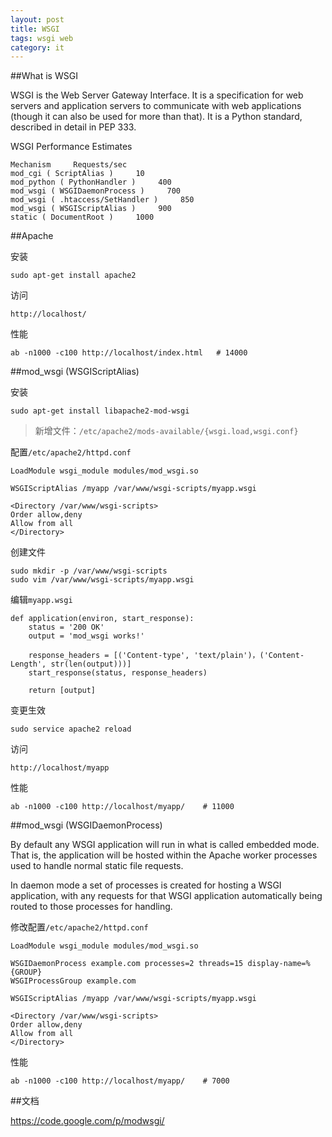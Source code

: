 ```yaml
---
layout: post
title: WSGI
tags: wsgi web
category: it
---
```


##What is WSGI

WSGI is the Web Server Gateway Interface. It is a specification for web servers and application servers to communicate with web applications (though it can also be used for more than that). It is a Python standard, described in detail in PEP 333.

WSGI Performance Estimates

	Mechanism     Requests/sec
	mod_cgi ( ScriptAlias )     10
	mod_python ( PythonHandler )     400
	mod_wsgi ( WSGIDaemonProcess )     700
	mod_wsgi ( .htaccess/SetHandler )     850
	mod_wsgi ( WSGIScriptAlias )     900
	static ( DocumentRoot )     1000


##Apache

安装

	sudo apt-get install apache2

访问

	http://localhost/

性能

	ab -n1000 -c100 http://localhost/index.html   # 14000


##mod_wsgi (WSGIScriptAlias)

安装

	sudo apt-get install libapache2-mod-wsgi

> 新增文件：`/etc/apache2/mods-available/{wsgi.load,wsgi.conf}`


配置`/etc/apache2/httpd.conf`

	LoadModule wsgi_module modules/mod_wsgi.so

	WSGIScriptAlias /myapp /var/www/wsgi-scripts/myapp.wsgi

	<Directory /var/www/wsgi-scripts>
	Order allow,deny
	Allow from all
	</Directory>

创建文件

	sudo mkdir -p /var/www/wsgi-scripts
	sudo vim /var/www/wsgi-scripts/myapp.wsgi

编辑`myapp.wsgi`

	def application(environ, start_response):
	    status = '200 OK'
	    output = 'mod_wsgi works!'

	    response_headers = [('Content-type', 'text/plain')，('Content-Length', str(len(output)))]
	    start_response(status, response_headers)

	    return [output]

变更生效

	sudo service apache2 reload

访问

	http://localhost/myapp

性能

	ab -n1000 -c100 http://localhost/myapp/    # 11000

##mod_wsgi (WSGIDaemonProcess)

By default any WSGI application will run in what is called embedded mode. That is, the application will be hosted within the Apache worker processes used to handle normal static file requests.

In daemon mode a set of processes is created for hosting a WSGI application, with any requests for that WSGI application automatically being routed to those processes for handling.

修改配置`/etc/apache2/httpd.conf`

	LoadModule wsgi_module modules/mod_wsgi.so

	WSGIDaemonProcess example.com processes=2 threads=15 display-name=%{GROUP}
	WSGIProcessGroup example.com

	WSGIScriptAlias /myapp /var/www/wsgi-scripts/myapp.wsgi

	<Directory /var/www/wsgi-scripts>
	Order allow,deny
	Allow from all
	</Directory>

性能

	ab -n1000 -c100 http://localhost/myapp/    # 7000
##文档

<https://code.google.com/p/modwsgi/>
